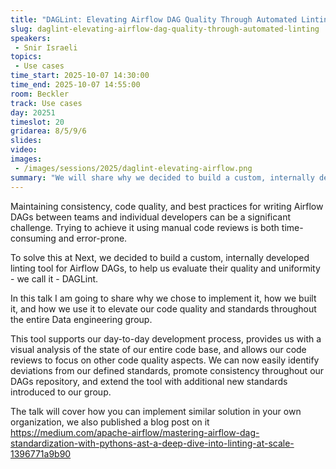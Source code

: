 ```yaml
---
title: "DAGLint: Elevating Airflow DAG Quality Through Automated Linting"
slug: daglint-elevating-airflow-dag-quality-through-automated-linting
speakers:
 - Snir Israeli
topics:
 - Use cases
time_start: 2025-10-07 14:30:00
time_end: 2025-10-07 14:55:00
room: Beckler
track: Use cases
day: 20251
timeslot: 20
gridarea: 8/5/9/6
slides:
video:
images:
 - /images/sessions/2025/daglint-elevating-airflow.png
summary: "We will share why we decided to build a custom, internally developed linting tool for Airflow DAGs, how we built it and how we use it to elevate our code quality."
---
```


Maintaining consistency, code quality, and best practices for writing Airflow DAGs between teams and individual developers can be a significant challenge. Trying to achieve it using manual code reviews is both time-consuming and error-prone.

To solve this at Next, we decided to build a custom, internally developed linting tool for Airflow DAGs, to help us evaluate their quality and uniformity - we call it - DAGLint.

In this talk I am going to share why we chose to implement it, how we built it, and how we use it to elevate our code quality and standards throughout the entire Data engineering group.

This tool supports our day-to-day development process, provides us with a visual analysis of the state of our entire code base, and allows our code reviews to focus on other code quality aspects. We can now easily identify deviations from our defined standards, promote consistency throughout our DAGs repository, and extend the tool with additional new standards introduced to our group.

The talk will cover how you can implement similar solution in your own organization, we also published a blog post on it
https://medium.com/apache-airflow/mastering-airflow-dag-standardization-with-pythons-ast-a-deep-dive-into-linting-at-scale-1396771a9b90